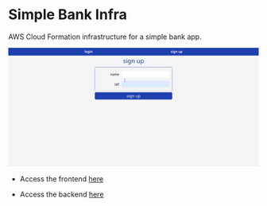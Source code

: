 # Simple Bank Infra

AWS Cloud Formation infrastructure for a simple bank app.

![simple bank app demo](assets/demo.gif)

- Access the frontend [here](https://github.com/vitor-msp/simple-bank-front)

- Access the backend [here](https://github.com/vitor-msp/simple-bank-api)